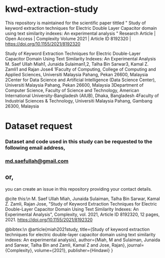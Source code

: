 # kwd-extraction-study
This repository is maintained for the scientific paper tittled " Study of keyword extraction techniques for Electric Double Layer Capacitor domain using text similarity indexes: An experimental analysis " 
Research Article | Open Access | Complexity
Volume 2021 | Article ID 8192320 | https://doi.org/10.1155/2021/8192320

Study of Keyword Extraction Techniques for Electric Double-Layer Capacitor Domain Using Text Similarity Indexes: An Experimental Analysis
M. Saef Ullah Miah1, Junaida Sulaiman1,2, Talha Bin Sarwar3, Kamal Z. Zamli1 and Rajan Jose4
1Faculty of Computing, College of Computing and Applied Sciences, Universiti Malaysia Pahang, Pekan 26600, Malaysia
2Center for Data Science and Artificial Intelligence (Data Science Center), Universiti Malaysia Pahang, Pekan 26600, Malaysia
3Department of Computer Science, Faculty of Science and Technology, American International University-Bangladesh (AIUB), Dhaka, Bangladesh
4Faculty of Industrial Sciences & Technology, Universiti Malaysia Pahang, Gambang 26300, Malaysia

# Dataset request
### Dataset and code used in this study can be requested to the following email address,
### md.saefullah@gmail.com 
## or,
you can create an issue in this repository providing your contact details.


@cite this:\n
M. Saef Ullah Miah, Junaida Sulaiman, Talha Bin Sarwar, Kamal Z. Zamli, Rajan Jose, "Study of Keyword Extraction Techniques for Electric Double-Layer Capacitor Domain Using Text Similarity Indexes: An Experimental Analysis", Complexity, vol. 2021, Article ID 8192320, 12 pages, 2021. https://doi.org/10.1155/2021/8192320

@bibtex:\n
@article{miah2021study,
  title={Study of keyword extraction techniques for electric double-layer capacitor domain using text similarity indexes: An experimental analysis},
  author={Miah, M and Sulaiman, Junaida and Sarwar, Talha Bin and Zamli, Kamal Z and Jose, Rajan},
  journal={Complexity},
  volume={2021},
  publisher={Hindawi}
}
